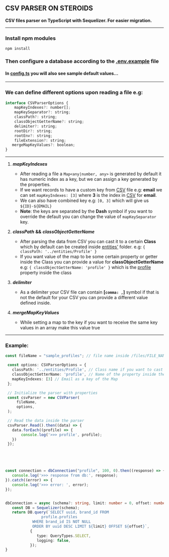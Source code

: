 ## CSV PARSER ON STEROIDS
__CSV files parser on TypeScript with Sequelizer. For easier migration.__
___
### Install npm modules
```shell
npm install
```

### Then configure a database according to the [.env.example](.env.example) file
#### In [config.ts](config.ts) you will also see sample default values... 
___

### We can define different options upon reading a file e.g:
```javascript
interface CSVParserOptions {
    mapKeyIndexes?: number[];
    mapKeySeparator?: string;
    classPath?: string;
    classObjectGetterName?: string;
    delimiter?: string;
    rootDir?: string;
    rootEnv?: string;
    fileExtension?: string;
   mergeMapKeyValues?: boolean;
}
```
___
1. ***mapKeyIndexes*** 
   * After reading a file a `Map<any|number, any>` is generated by default it has numeric index as a key, but we can assign a key generated by the properties.
   * If we want records to have a custom key from [CSV](files/sample_profiles_dev01.csv) file e.g: **email** we can set `mapKeyIndexes: [3]` where **3** is the index in [CSV](files/sample_profiles_dev01.csv) for **email**.
   * We can also have combined key e.g: `[0, 3]` which will give us `${ID}-${EMAIL}`
   * **Note**: the keys are separated by the **Dash** symbol if you want to override the default you can change the value of `mapKeySeparator` key.

2. ***classPath*** **&&** ***classObjectGetterName***
    * After parsing the data from CSV you can cast it to a certain **Class** which by default can be created inside [entities'](src/entities) folder. e.g: `{ classPath: '../entities/Profile' }`
    * If you want value of the map to be some certain property or getter inside the Class you can provide a value for **classObjectGetterName** e.g: `{ classObjectGetterName: 'profile' }` which is the [profile](src/entities/Profile.ts) property inside the class
3. ***delimiter*** 
   * As a delimiter your CSV file can contain **[`comma: ,`]** symbol if that is not the default for your CSV you can provide a different value defined inside.
4. ***mergeMapKeyValues***
   * While setting a map to the key if you want to receive the same key values in an array make this value true
___


### Example:
```typescript
const fileName = "sample_profiles"; // file name inside /files/FILE_NAME.csv

 const options: CSVParserOptions = {
   classPath: '../entities/Profile', // Class name if you want to cast result into a class
   classObjectGetterName: 'profile', // Name of the property inside the Class which will be the value inside the Map
   mapKeyIndexes: [3] // Email as a key of the Map
 };

 // Initialize the parser with properties
 const csvParser = new CSVParser(
     fileName,
     options,
 );

 // Read the data inside the parser
 csvParser.Read().then((data) => {
   data.forEach((profile) => {
       console.log('>>> profile', profile);
   })
 });





const connection = dbConnection("profile", 100, 0).then((response) => {
   console.log('>>> response from db:', response);
}).catch((error) => {
   console.log('>>> error: ', error);
});


dbConnection = async (schema?: string, limit: number = 0, offset: number = 0) => {
   const DB = Sequelizer(schema);
   return DB.query(`SELECT uuid, brand_id FROM 
                profile.profiles
            WHERE brand_id IS NOT NULL
            ORDER BY uuid DESC LIMIT ${limit} OFFSET ${offset}`,
           {
              type: QueryTypes.SELECT,
              logging: false,
           });
}
```
